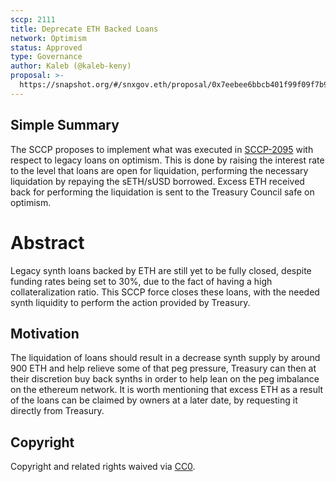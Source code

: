 ```yaml
---
sccp: 2111
title: Deprecate ETH Backed Loans
network: Optimism
status: Approved
type: Governance
author: Kaleb (@kaleb-keny)
proposal: >-
  https://snapshot.org/#/snxgov.eth/proposal/0x7eebee6bbcb401f99f09f7b9fd6958efd7f0256c164509fb05566c8b3f85ff5c
---
```


## Simple Summary

The SCCP proposes to implement what was executed in [SCCP-2095](https://sips.synthetix.io/sccp/sccp-2095/) with respect to legacy loans on optimism. This is done by raising the interest rate to the level that loans are open for liquidation, performing the necessary liquidation by repaying the sETH/sUSD borrowed. Excess ETH received back for performing the liquidation is sent to the Treasury Council safe on optimism.

# Abstract

Legacy synth loans backed by ETH are still yet to be fully closed, despite funding rates being set to 30%, due to the fact of having a high collateralization ratio. This SCCP force closes these loans, with the needed synth liquidity to perform the action provided by Treasury. 

## Motivation

The liquidation of loans should result in a decrease synth supply by around 900 ETH and help relieve some of that peg pressure, Treasury can then at their discretion buy back synths in order to help lean on the peg imbalance on the ethereum network. It is worth mentioning that excess ETH as a result of the loans can be claimed by owners at a later date, by requesting it directly from Treasury.

## Copyright

Copyright and related rights waived via [CC0](https://creativecommons.org/publicdomain/zero/1.0/).

